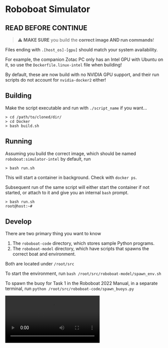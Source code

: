 # Roboboat Simulator

## READ BEFORE CONTINUE

> ⚠️ **MAKE SURE** you build the **correct image AND run commands**!

Files ending with `.[host_os]-[gpu]` should match your system availability.

For example, the companion Zotac PC only has an Intel GPU with Ubuntu on it, so use the `Dockerfile.linux-intel` file when building!

By default, these are now build with no NVIDIA GPU support, and their run scripts do not account for `nvidia-docker2` either!

## Building

Make the script executable and run with `./script_name` if you want...

```console
> cd /path/to/cloned/dir/
> cd Docker
> bash build.sh
```

## Running

Assuming you build the correct image, which should be named `roboboat:simulator-intel` by default, run

```console
> bash run.sh
```

This will start a container in background. Check with `docker ps`.

Subsequent run of the same script will either start the container if not started, or attach to it and give you an internal `bash` prompt.

```console
> bash run.sh
root@host:~#
```

## Develop

There are two primary thing you want to know

1. The `roboboat-code` directory, which stores sample Python programs.
2. The `roboboat-model` directory, which have scripts that spawns the correct boat and environment.

Both are located under `/root/src`

To start the environment, run `bash /root/src/roboboat-model/spawn_env.sh`

To spawn the buoy for Task 1 in the Roboboat 2022 Manual, in a separate terminal, run `python /root/src/roboboat-code/spawn_buoys.py`

![demo](demo-optimized.mp4)